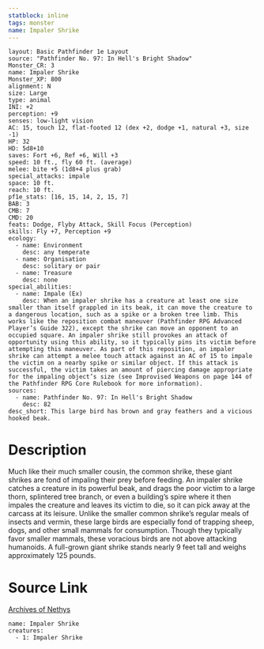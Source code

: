 ```yaml
---
statblock: inline
tags: monster
name: Impaler Shrike
---
```

```statblock
layout: Basic Pathfinder 1e Layout
source: "Pathfinder No. 97: In Hell's Bright Shadow"
Monster_CR: 3
name: Impaler Shrike
Monster_XP: 800
alignment: N
size: Large
type: animal
INI: +2
perception: +9
senses: low-light vision
AC: 15, touch 12, flat-footed 12 (dex +2, dodge +1, natural +3, size -1)
HP: 32
HD: 5d8+10
saves: Fort +6, Ref +6, Will +3
speed: 10 ft., fly 60 ft. (average)
melee: bite +5 (1d8+4 plus grab)
special_attacks: impale
space: 10 ft.
reach: 10 ft.
pf1e_stats: [16, 15, 14, 2, 15, 7]
BAB: 3
CMB: 7
CMD: 20
feats: Dodge, Flyby Attack, Skill Focus (Perception)
skills: Fly +7, Perception +9
ecology:
  - name: Environment
    desc: any temperate
  - name: Organisation
    desc: solitary or pair
  - name: Treasure
    desc: none
special_abilities:
  - name: Impale (Ex)
    desc: When an impaler shrike has a creature at least one size smaller than itself grappled in its beak, it can move the creature to a dangerous location, such as a spike or a broken tree limb. This works like the reposition combat maneuver (Pathfinder RPG Advanced Player’s Guide 322), except the shrike can move an opponent to an occupied square. An impaler shrike still provokes an attack of opportunity using this ability, so it typically pins its victim before attempting this maneuver. As part of this reposition, an impaler shrike can attempt a melee touch attack against an AC of 15 to impale the victim on a nearby spike or similar object. If this attack is successful, the victim takes an amount of piercing damage appropriate for the impaling object’s size (see Improvised Weapons on page 144 of the Pathfinder RPG Core Rulebook for more information).
sources:
  - name: Pathfinder No. 97: In Hell's Bright Shadow
    desc: 82
desc_short: This large bird has brown and gray feathers and a vicious hooked beak.
```
# Description
Much like their much smaller cousin, the common shrike, these giant shrikes are fond of impaling their prey before feeding. An impaler shrike catches a creature in its powerful beak, and drags the poor victim to a large thorn, splintered tree branch, or even a building’s spire where it then impales the creature and leaves its victim to die, so it can pick away at the carcass at its leisure. Unlike the smaller common shrike’s regular meals of insects and vermin, these large birds are especially fond of trapping sheep, dogs, and other small mammals for consumption. Though they typically favor smaller mammals, these voracious birds are not above attacking humanoids. A full-grown giant shrike stands nearly 9 feet tall and weighs approximately 125 pounds.
# Source Link
[Archives of Nethys](https://aonprd.com/MonsterDisplay.aspx?ItemName=Impaler%20Shrike)
```encounter-table
name: Impaler Shrike
creatures:
  - 1: Impaler Shrike
```
